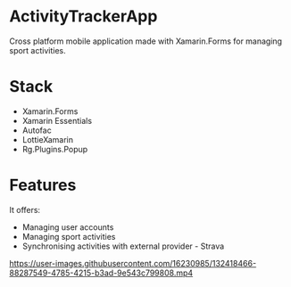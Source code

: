 # ActivityTrackerApp
Cross platform mobile application made with Xamarin.Forms for managing sport activities.

# Stack
- Xamarin.Forms
- Xamarin Essentials
- Autofac
- LottieXamarin
- Rg.Plugins.Popup

# Features
It offers:
- Managing user accounts
- Managing sport activities
- Synchronising activities with external provider - Strava



https://user-images.githubusercontent.com/16230985/132418466-88287549-4785-4215-b3ad-9e543c799808.mp4


